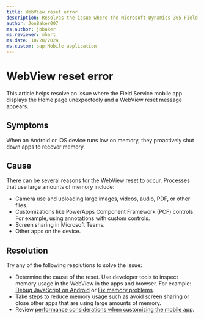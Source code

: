 ```yaml
---
title: WebView reset error
description: Resolves the issue where the Microsoft Dynamics 365 Field Service mobile app shows a WebView reset message.
author: JonBaker007
ms.author: jobaker
ms.reviewer: mhart
ms.date: 10/28/2024
ms.custom: sap:Mobile application
---
```


# WebView reset error

This article helps resolve an issue where the Field Service mobile app displays the Home page unexpectedly and a WebView reset message appears.

## Symptoms

When an Android or iOS device runs low on memory, they proactively shut down apps to recover memory.

## Cause

There can be several reasons for the WebView reset to occur. Processes that use large amounts of memory include:

- Camera use and uploading large images, videos, audio, PDF, or other files.
- Customizations like PowerApps Component Framework (PCF) controls. For example, using annotations with custom controls.
- Screen sharing in Microsoft Teams.
- Other apps on the device.

## Resolution

Try any of the following resolutions to solve the issue:

- Determine the cause of the reset. Use developer tools to inspect memory usage in the WebView in the apps and browser. For example: [Debug JavaScript on Android](/power-apps/developer/model-driven-apps/clientapi/debug-javascript-code#debug-javascript-in-mobile-apps-on-android) or [Fix memory problems](/microsoft-edge/devtools-guide-chromium/memory-problems/).
- Take steps to reduce memory usage such as avoid screen sharing or close other apps that are using large amounts of memory.
- Review [performance considerations when customizing the mobile app](/dynamics365/field-service/mobile/improve-mobile-performance).

